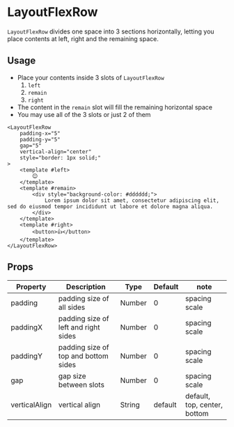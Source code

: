 # LayoutFlexRow

`LayoutFlexRow` divides one space into 3 sections horizontally, letting you place contents at left, right and the remaining space.

<Doc-LayoutFlexRowDoc />

## Usage

- Place your contents inside 3 slots of `LayoutFlexRow`
  1. `left`
  1. `remain`
  1. `right`
- The content in the `remain` slot will fill the remaining horizontal space
- You may use all of the 3 slots or just 2 of them

```vue live
<LayoutFlexRow
	padding-x="5"
	padding-y="5"
	gap="5"
	vertical-align="center"
	style="border: 1px solid;"
>
	<template #left>
		😊
	</template>
	<template #remain>
		<div style="background-color: #dddddd;">
			Lorem ipsum dolor sit amet, consectetur adipiscing elit, sed do eiusmod tempor incididunt ut labore et dolore magna aliqua.
		</div>
	</template>
	<template #right>
		<button>👍</button>
	</template>
</LayoutFlexRow>
```

## Props
| Property | Description | Type | Default | note |
| --- | --- | --- | --- | --- |
| padding | padding size of all sides | Number | 0 | spacing scale |
| paddingX | padding size of left and right sides | Number | 0 | spacing scale |
| paddingY | padding size of top and bottom sides | Number | 0 | spacing scale |
| gap | gap size between slots | Number | 0 | spacing scale |
| verticalAlign | vertical align | String | default | default, top, center, bottom |
